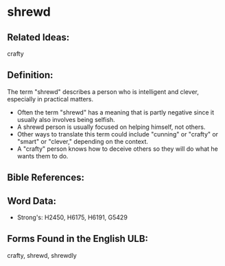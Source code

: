 # shrewd

## Related Ideas:

crafty

## Definition:

The term "shrewd" describes a person who is intelligent and clever, especially in practical matters.

* Often the term "shrewd" has a meaning that is partly negative since it usually also involves being selfish.
* A shrewd person is usually focused on helping himself, not others.
* Other ways to translate this term could include "cunning" or "crafty" or "smart" or "clever," depending on the context.
* A "crafty" person knows how to deceive others so they will do what he wants them to do.

## Bible References:

## Word Data:

* Strong's: H2450, H6175, H6191, G5429

## Forms Found in the English ULB:

crafty, shrewd, shrewdly
